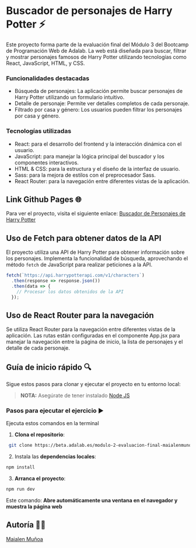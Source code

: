 # Buscador de personajes de Harry Potter ⚡

Este proyecto forma parte de la evaluación final del Módulo 3 del Bootcamp de Programación Web de Adalab. La web está diseñada para buscar, filtrar y mostrar personajes famosos de Harry Potter utilizando tecnologías como React, JavaScript, HTML, y CSS.

### **Funcionalidades destacadas**

- Búsqueda de personajes: La aplicación permite buscar personajes de Harry Potter utilizando un formulario intuitivo.
- Detalle de personaje: Permite ver detalles completos de cada personaje.
- Filtrado por casa y género: Los usuarios pueden filtrar los personajes por casa y género.

### **Tecnologías utilizadas**

- React: para el desarrollo del frontend y la interacción dinámica con el usuario.
- JavaScript: para manejar la lógica principal del buscador y los componentes interactivos.
- HTML & CSS: para la estructura y el diseño de la interfaz de usuario.
- Sass: para la mejora de estilos con el preprocesador Sass.
- React Router: para la navegación entre diferentes vistas de la aplicación.

## Link Github Pages 🌐

Para ver el proyecto, visita el siguiente enlace: [Buscador de Personajes de Harry Potter](https://beta.adalab.es/modulo-3-evaluacion-final-maialenmunoa/)

## Uso de Fetch para obtener datos de la API

El proyecto utiliza una API de Harry Potter para obtener información sobre los personajes. Implementa la funcionalidad de búsqueda, aprovechando el método `fetch` de JavaScript para realizar peticiones a la API.

```javascript
fetch(`https://api.harrypotterapi.com/v1/characters`)
  .then(response => response.json())
  .then(data => {
    // Procesar los datos obtenidos de la API
  });
```

## Uso de React Router para la navegación

Se utiliza React Router para la navegación entre diferentes vistas de la aplicación. Las rutas están configuradas en el componente App.jsx para manejar la navegación entre la página de inicio, la lista de personajes y el detalle de cada personaje.

## Guía de inicio rápido 🔍

Sigue estos pasos para clonar y ejecutar el proyecto en tu entorno local:

> **NOTA:** Asegúrate de tener instalado [Node JS](https://nodejs.org/)

### Pasos para ejecutar el ejercicio ▶️

Ejecuta estos comandos en la terminal

1. **Clona el repositorio**:

```bash
 git clone https://beta.adalab.es/modulo-2-evaluacion-final-maialenmunoa/
```

2. Instala las **dependencias locales**:

```bash
npm install
```

3. **Arranca el proyecto**:

```bash
npm run dev
```

Este comando:
**Abre automáticamente una ventana en el navegador y muestra la página web**

## Autoría 👩‍💻

[Maialen Muñoa](https://github.com/maialenmunoa)
